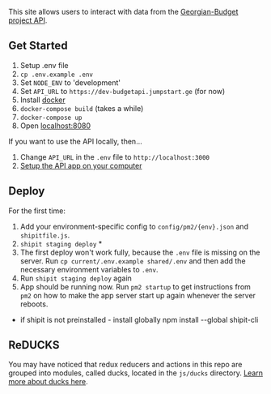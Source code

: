 This site allows users to interact with data from the [Georgian-Budget project API](https://github.com/ForSetGeorgia/Georgian-Budget-API).

## Get Started

1. Setup .env file
  1. `cp .env.example .env`
  1. Set `NODE_ENV` to 'development'
  1. Set `API_URL` to `https://dev-budgetapi.jumpstart.ge` (for now)
1. Install [docker](https://www.docker.com/products/overview)
1. `docker-compose build` (takes a while)
1. `docker-compose up`
1. Open [localhost:8080](http://localhost:8080)

If you want to use the API locally, then...

1. Change `API_URL` in the `.env` file to `http://localhost:3000`
1. [Setup the API app on your computer](https://github.com/ForSetGeorgia/Georgian-Budget-API#get-started)

## Deploy

For the first time:

1. Add your environment-specific config to `config/pm2/{env}.json` and `shipitfile.js`.
2. `shipit staging deploy` *
3. The first deploy won't work fully, because the `.env` file is missing on the server. Run `cp current/.env.example shared/.env` and then add the necessary environment variables to `.env`.
4. Run `shipit staging deploy` again
5. App should be running now. Run `pm2 startup` to get instructions from `pm2` on how to make the app server start up again whenever the server reboots.

* if shipit is not preinstalled - install globally npm install --global shipit-cli
## ReDUCKS

You may have noticed that redux reducers and actions in this repo are grouped into modules, called ducks, located in the `js/ducks` directory. [Learn more about ducks here](https://github.com/erikras/ducks-modular-redux).
